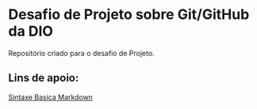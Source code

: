 # Desafio de Projeto sobre Git/GitHub da DIO
Repositório criado para o desafio de Projeto.

## Lins de apoio:
  [Sintaxe Basica Markdown](https://www.markdownguide.org/basic-syntax/)
